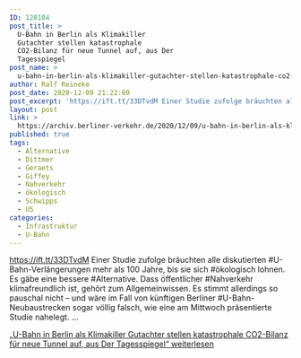 ```yaml
---
ID: 128104
post_title: >
  U-Bahn in Berlin als Klimakiller
  Gutachter stellen katastrophale
  CO2-Bilanz für neue Tunnel auf, aus Der
  Tagesspiegel
post_name: >
  u-bahn-in-berlin-als-klimakiller-gutachter-stellen-katastrophale-co2-bilanz-fuer-neue-tunnel-auf-aus-der-tagesspiegel-2
author: Ralf Reineke
post_date: 2020-12-09 21:22:00
post_excerpt: 'https://ift.tt/33DTvdM Einer Studie zufolge bräuchten alle diskutierten #U-Bahn-Verlängerungen mehr als 100 Jahre, bis sie sich #ökologisch lohnen. Es gäbe eine bessere #Alternative. Dass öffentlicher #Nahverkehr klimafreundlich ist, gehört zum Allgeme...'
layout: post
link: >
  https://archiv.berliner-verkehr.de/2020/12/09/u-bahn-in-berlin-als-klimakiller-gutachter-stellen-katastrophale-co2-bilanz-fuer-neue-tunnel-auf-aus-der-tagesspiegel-2/
published: true
tags:
  - Alternative
  - Dittmer
  - Geraets
  - Giffey
  - Nahverkehr
  - ökologisch
  - Schwipps
  - U5
categories:
  - Infrastruktur
  - U-Bahn
---
```

https://ift.tt/33DTvdM Einer Studie zufolge bräuchten alle diskutierten #U-Bahn-Verlängerungen mehr als 100 Jahre, bis sie sich #ökologisch lohnen. Es gäbe eine bessere #Alternative. Dass öffentlicher #Nahverkehr klimafreundlich ist, gehört zum Allgemeinwissen. Es stimmt allerdings so pauschal nicht – und wäre im Fall von künftigen Berliner #U-Bahn-Neubaustrecken sogar völlig falsch, wie eine am Mittwoch präsentierte Studie nahelegt. … <p class="link-more"><a href="https://archiv.berliner-verkehr.de/2020/12/02/u-bahn-in-berlin-als-klimakiller-gutachter-stellen-katastrophale-co2-bilanz-fuer-neue-tunnel-auf-aus-der-tagesspiegel/" class="more-link"><span class="screen-reader-text">„U-Bahn in Berlin als Klimakiller Gutachter stellen katastrophale CO2-Bilanz für neue Tunnel auf, aus Der Tagesspiegel“</span> weiterlesen</a></p> 
